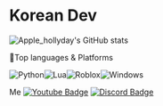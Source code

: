 # Korean Dev

![Apple_hollyday's GitHub stats](https://github-readme-stats.vercel.app/api?username=Applehollyday7&show_icons=true&theme=radical)

💪Top languages &  Platforms

<img alt="Python" src ="https://img.shields.io/badge/Python-3776AB.svg?&style=for-the-badge&logo=Python&logoColor=white"/><img alt="Lua" src ="https://img.shields.io/badge/Lua-2C2D72.svg?&style=for-the-badge&logo=Python&logoColor=white"/><img alt="Roblox" src ="https://img.shields.io/badge/Roblox-000000.svg?&style=for-the-badge&logo=Python&logoColor=white"/><img alt="Windows" src ="https://img.shields.io/badge/Windows-0078D6.svg?&style=for-the-badge&logo=Python&logoColor=white"/>

Me
 [![Youtube Badge](https://img.shields.io/badge/Youtube-ff0000?style=flat-square&logo=youtube&link=https://www.youtube.com/c/kyleschool)](https://www.youtube.com/channel/UCZuNMHH-wOcZzGLHQhlWChw)
  [![Discord Badge](https://img.shields.io/badge/Discord-#5865F2?style=flat-square&logo=youtube&link=https://www.youtube.com/c/kyleschool)](https://www.youtube.com/channel/UCZuNMHH-wOcZzGLHQhlWChw)
